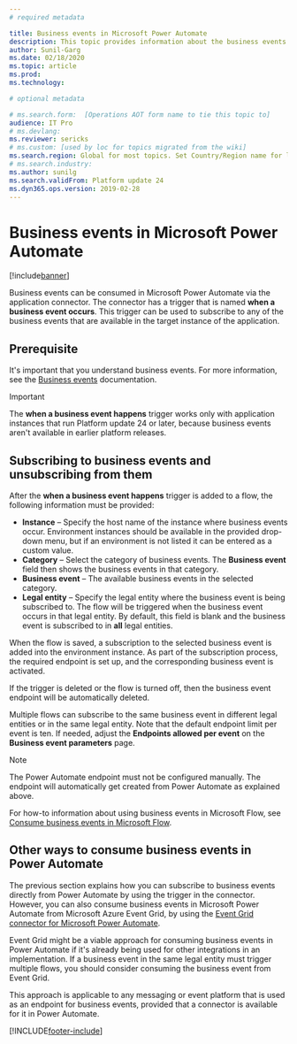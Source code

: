 ```yaml
---
# required metadata

title: Business events in Microsoft Power Automate
description: This topic provides information about the business events that are available for consumption in Microsoft Power Automate via the application connector.
author: Sunil-Garg
ms.date: 02/18/2020
ms.topic: article
ms.prod: 
ms.technology: 

# optional metadata

# ms.search.form:  [Operations AOT form name to tie this topic to]
audience: IT Pro
# ms.devlang: 
ms.reviewer: sericks
# ms.custom: [used by loc for topics migrated from the wiki]
ms.search.region: Global for most topics. Set Country/Region name for localizations
# ms.search.industry: 
ms.author: sunilg
ms.search.validFrom: Platform update 24
ms.dyn365.ops.version: 2019-02-28
---
```


# Business events in Microsoft Power Automate

[!include[banner](../includes/banner.md)]

Business events can be consumed in Microsoft Power Automate via the application connector. The connector has a trigger that is named **when a business event occurs**. This trigger can be used to subscribe to any of the business events that are available in the target instance of the application.

## Prerequisite

It's important that you understand business events. For more information, see the [Business events](home-page.md) documentation.

> [!IMPORTANT]
> The **when a business event happens** trigger works only with application instances that run Platform update 24 or later, because business events aren't available in earlier platform releases.

## Subscribing to business events and unsubscribing from them

After the **when a business event happens** trigger is added to a flow, the following information must be provided:

- **Instance** – Specify the host name of the instance where business events occur. Environment instances should be available in the provided drop-down menu, but if an environment is not listed it can be entered as a custom value.
- **Category** – Select the category of business events. The **Business event** field then shows the business events in that category.
- **Business event** – The available business events in the selected category.
- **Legal entity** – Specify the legal entity where the business event is being subscribed to. The flow will be triggered when the business event occurs in that legal entity. By default, this field is blank and the business event is subscribed to in **all** legal entities.

When the flow is saved, a subscription to the selected business event is added into the environment instance. As part of the subscription process, the required endpoint is set up, and the corresponding business event is activated.

If the trigger is deleted or the flow is turned off, then the business event endpoint will be automatically deleted.

Multiple flows can subscribe to the same business event in different legal entities or in the same legal entity. Note that the default endpoint limit per event is ten. If needed, adjust the **Endpoints allowed per event** on the **Business event parameters** page.

> [!NOTE]
> The Power Automate endpoint must not be configured manually. The endpoint will automatically get created from Power Automate as explained above.

For how-to information about using business events in Microsoft Flow, see [Consume business events in Microsoft Flow](how-to/how-to-flow.md). 

## Other ways to consume business events in Power Automate

The previous section explains how you can subscribe to business events directly from Power Automate by using the trigger in the connector. However, you can also consume business events in Microsoft Power Automate from Microsoft Azure Event Grid, by using the [Event Grid connector for Microsoft Power Automate](/connectors/azureeventgrid/).

Event Grid might be a viable approach for consuming business events in Power Automate if it's already being used for other integrations in an implementation. If a business event in the same legal entity must trigger multiple flows, you should consider consuming the business event from Event Grid.

This approach is applicable to any messaging or event platform that is used as an endpoint for business events, provided that a connector is available for it in Power Automate.


[!INCLUDE[footer-include](../../../includes/footer-banner.md)]
